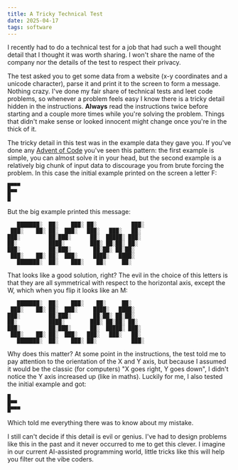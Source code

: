 ```yaml
---
title: A Tricky Technical Test
date: 2025-04-17
tags: software
---
```

I recently had to do a technical test for a job that had such a well thought detail that I thought it was worth sharing. I won't share the name of the company nor the details of the test to respect their privacy.

The test asked you to get some data from a website (x-y coordinates and a unicode character), parse it and print it to the screen to form a message. Nothing crazy. I've done my fair share of technical tests and leet code problems, so whenever a problem feels easy I know there is a tricky detail hidden in the instructions. **Always** read the instructions twice before starting and a couple more times while you're solving the problem. Things that didn't make sense or looked innocent might change once you're in the thick of it.

The tricky detail in this test was in the example data they gave you. If you've done any [Advent of Code](https://adventofcode.com/) you've seen this pattern: the first example is simple, you can almost solve it in your head, but the second example is a relatively big chunk of input data to discourage you from brute forcing the problem. In this case the initial example printed on the screen a letter F:

```
█▀▀▀
█▀▀ 
█
```

But the big example printed this message:
```
   ███████░  ██░    ███░ ██░           ███░
 ███░    ██░ ██░  ███░   ███░   ███░   ██░ 
███░         ██░███░      ██░  █████░ ███░ 
██░          ████░        ███░ ██░██░ ██░  
███░         ██░███░       ██░██░ ██░██░   
 ███░    ██░ ██░  ███░     ████░   ████░   
   ███████░  ██░    ███░    ██░     ██░    
```

That looks like a good solution, right? The evil in the choice of this letters is that they are all symmetrical with respect to the horizontal axis, except the W, which when you flip it looks like an M:

```
   ███████░  ██░    ███░    ██░     ██░    
 ███░    ██░ ██░  ███░     ████░   ████░   
███░         ██░███░       ██░██░ ██░██░   
██░          ████░        ███░ ██░██░ ██░  
███░         ██░███░      ██░  █████░ ███░ 
 ███░    ██░ ██░  ███░   ███░   ███░   ██░ 
   ███████░  ██░    ███░ ██░           ███░
```

Why does this matter? At some point in the instructions, the test told me to pay attention to the orientation of the X and Y axis, but because I assumed it would be the classic (for computers) "X goes right, Y goes down", I didn't notice the Y axis increased up (like in maths). Luckily for me, I also tested the initial example and got:

```
█   
█▀▀ 
█▀▀▀
```

Which told me everything there was to know about my mistake.

I still can't decide if this detail is evil or genius. I've had to design problems like this in the past and it never occurred to me to get this clever. I imagine in our current AI-assisted programming world, little tricks like this will help you filter out the vibe coders.
